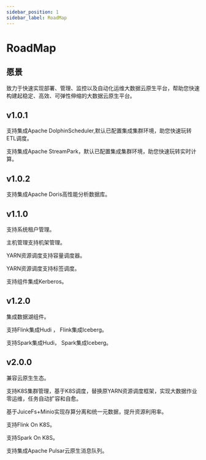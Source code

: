 ```yaml
---
sidebar_position: 1
sidebar_label: RoadMap
---
```


# RoadMap

## 愿景
致力于快速实现部署、管理、监控以及自动化运维大数据云原生平台，帮助您快速构建起稳定、高效、可弹性伸缩的大数据云原生平台。

## v1.0.1

支持集成Apache DolphinScheduler,默认已配置集成集群环境，助您快速玩转ETL调度。

支持集成Apache StreamPark，默认已配置集成集群环境，助您快速玩转实时计算。

## v1.0.2

支持集成Apache Doris高性能分析数据库。

## v1.1.0

支持系统租户管理。

主机管理支持机架管理。

YARN资源调度支持容量调度器。

YARN资源调度支持标签调度。

支持组件集成Kerberos。

## v1.2.0

集成数据湖组件。

支持Flink集成Hudi ， Flink集成Iceberg。

支持Spark集成Hudi， Spark集成Iceberg。

## v2.0.0

兼容云原生生态。

支持K8S集群管理，基于K8S调度，替换原YARN资源调度框架，实现大数据作业零运维，任务自动扩容和自愈。

基于JuiceFs+Minio实现存算分离和统一元数据，提升资源利用率。

支持Flink On K8S。

支持Spark On K8S。

支持集成Apache Pulsar云原生消息队列。
